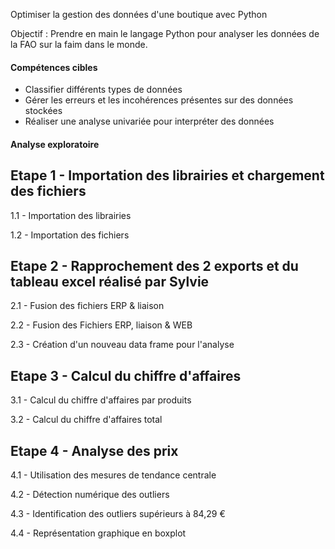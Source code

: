 Optimiser la gestion des données d'une boutique avec Python

Objectif : Prendre en main le langage Python pour analyser les données de la FAO sur la faim dans le monde.
#### Compétences cibles
  - Classifier différents types de données
  - Gérer les erreurs et les incohérences présentes sur des données stockées
  - Réaliser une analyse univariée pour interpréter des données
#### Analyse exploratoire
## Etape 1 - Importation des librairies et chargement des fichiers
1.1 - Importation des librairies

1.2 - Importation des fichiers

## Etape 2 - Rapprochement des 2 exports et du tableau excel réalisé par Sylvie
2.1 - Fusion des fichiers ERP & liaison

2.2 - Fusion des Fichiers ERP, liaison & WEB

2.3 - Création d'un nouveau data frame pour l'analyse


## Etape 3 - Calcul du chiffre d'affaires
3.1 - Calcul du chiffre d'affaires par produits

3.2 - Calcul du chiffre d'affaires total

## Etape 4 - Analyse des prix
4.1 - Utilisation des mesures de tendance centrale

4.2 - Détection numérique des outliers

4.3 - Identification des outliers supérieurs à 84,29 €

4.4 - Représentation graphique en boxplot
